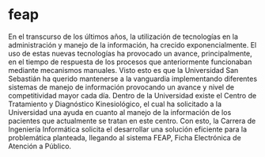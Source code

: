 # feap

En el transcurso de los últimos años, la utilización de tecnologías en la
administración y manejo de la información, ha crecido exponencialmente.
El uso de estas nuevas tecnologías ha provocado un avance, principalmente, en
el tiempo de respuesta de los procesos que anteriormente funcionaban
mediante mecanismos manuales.
Visto esto es que la Universidad San Sebastián ha querido mantenerse a la
vanguardia implementando diferentes sistemas de manejo de información
provocando un avance y nivel de competitividad mayor cada día.
Dentro de la Universidad existe el Centro de Tratamiento y Diagnóstico
Kinesiológico, el cual ha solicitado a la Universidad una ayuda en cuanto al
manejo de la información de los pacientes que actualmente se tratan en este
centro.
Con esto, la Carrera de Ingeniería Informática solicita el desarrollar una solución
eficiente para la problemática planteada, llegando al sistema FEAP, Ficha
Electrónica de Atención a Público.
